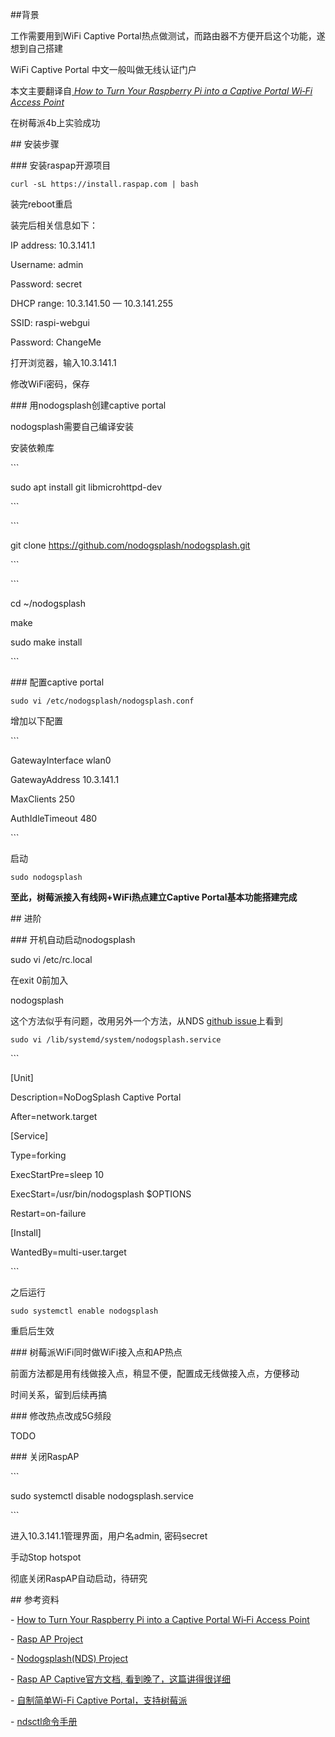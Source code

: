##背景

工作需要用到WiFi Captive Portal热点做测试，而路由器不方便开启这个功能，遂想到自己搭建

WiFi Captive Portal 中文一般叫做无线认证门户

本文主要翻译自[ _How to Turn Your Raspberry Pi into a Captive Portal Wi‐Fi Access Point_ ](https://www.maketecheasier.com/turn-raspberry-pi-captive-portal-wi%E2%80%90fi-access-point/)

在树莓派4b上实验成功

\## 安装步骤

\### 安装raspap开源项目

```
curl -sL https://install.raspap.com | bash
```

装完reboot重启

装完后相关信息如下：

IP address: 10.3.141.1

Username: admin

Password: secret

DHCP range: 10.3.141.50 — 10.3.141.255

SSID: raspi-webgui

Password: ChangeMe

打开浏览器，输入10.3.141.1

修改WiFi密码，保存

\### 用nodogsplash创建captive portal

nodogsplash需要自己编译安装

安装依赖库

\```

sudo apt install git libmicrohttpd-dev

\```

\```

git clone https://github.com/nodogsplash/nodogsplash.git

\```

\```

cd ~/nodogsplash

make

sudo make install

\```

\### 配置captive portal

```
sudo vi /etc/nodogsplash/nodogsplash.conf
```

增加以下配置

\```

GatewayInterface wlan0

GatewayAddress 10.3.141.1

MaxClients 250

AuthIdleTimeout 480

\```

启动

```
sudo nodogsplash
```

**至此，树莓派接入有线网+WiFi热点建立Captive Portal基本功能搭建完成**

\## 进阶

\### 开机自动启动nodogsplash

sudo vi /etc/rc.local

在exit 0前加入

nodogsplash

这个方法似乎有问题，改用另外一个方法，从NDS [github issue](https://github.com/nodogsplash/nodogsplash/issues/533)上看到

```
sudo vi /lib/systemd/system/nodogsplash.service
```

\```

[Unit]

Description=NoDogSplash Captive Portal

After=network.target

[Service]

Type=forking

ExecStartPre=sleep 10

ExecStart=/usr/bin/nodogsplash $OPTIONS

Restart=on-failure

[Install]

WantedBy=multi-user.target

\```

之后运行

```
sudo systemctl enable nodogsplash
```

重启后生效

\### 树莓派WiFi同时做WiFi接入点和AP热点

前面方法都是用有线做接入点，稍显不便，配置成无线做接入点，方便移动

时间关系，留到后续再搞

\### 修改热点改成5G频段

TODO

\### 关闭RaspAP

\```

sudo systemctl disable nodogsplash.service

\```

进入10.3.141.1管理界面，用户名admin, 密码secret

手动Stop hotspot

彻底关闭RaspAP自动启动，待研究

\## 参考资料

\- [How to Turn Your Raspberry Pi into a Captive Portal Wi‐Fi Access Point](https://www.maketecheasier.com/turn-raspberry-pi-captive-portal-wi%E2%80%90fi-access-point/)

\- [Rasp AP Project](https://github.com/RaspAP/raspap-webgui)

\- [Nodogsplash(NDS) Project](https://github.com/nodogsplash/nodogsplash)

\- [Rasp AP Captive官方文档, 看到晚了，这篇讲得很详细](https://docs.raspap.com/captive.html)

\- [自制简单Wi-Fi Captive Portal，支持树莓派](https://iedon.com/2017/10/18/623.html)

\- [ndsctl命令手册](https://opennds.readthedocs.io/en/stable/ndsctl.html)